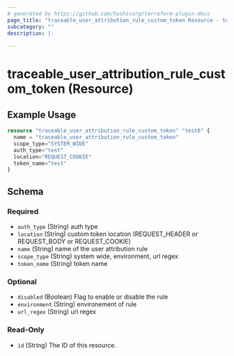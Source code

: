 ```yaml
---
# generated by https://github.com/hashicorp/terraform-plugin-docs
page_title: "traceable_user_attribution_rule_custom_token Resource - terraform-provider-traceable"
subcategory: ""
description: |-
  
---
```


# traceable_user_attribution_rule_custom_token (Resource)



## Example Usage

```terraform
resource "traceable_user_attribution_rule_custom_token" "test6" {
  name = "traceable_user_attribution_rule_custom_token"
  scope_type="SYSTEM_WIDE"
  auth_type="test"
  location="REQUEST_COOKIE"
  token_name="test"
}
```

<!-- schema generated by tfplugindocs -->
## Schema

### Required

- `auth_type` (String) auth type
- `location` (String) custom token location (REQUEST_HEADER or REQUEST_BODY or REQUEST_COOKIE)
- `name` (String) name of the user attribution rule
- `scope_type` (String) system wide, environment, url regex
- `token_name` (String) token name

### Optional

- `disabled` (Boolean) Flag to enable or disable the rule
- `environment` (String) environement of rule
- `url_regex` (String) url regex

### Read-Only

- `id` (String) The ID of this resource.
